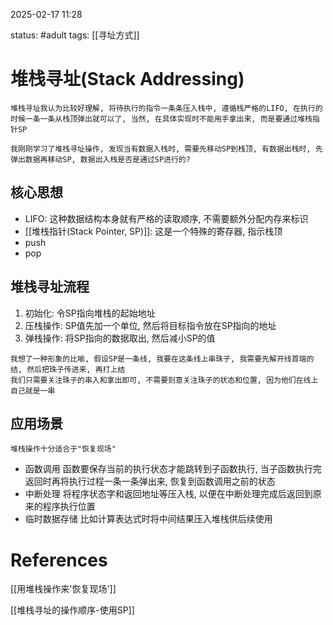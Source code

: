2025-02-17    11:28

status: #adult 
tags: [[寻址方式]]


# 堆栈寻址(Stack Addressing)

```
堆栈寻址我认为比较好理解, 将待执行的指令一条条压入栈中, 遵循栈严格的LIFO, 在执行的时候一条一条从栈顶弹出就可以了, 当然, 在具体实现时不能用手拿出来, 而是要通过堆栈指针SP
```

```
我刚刚学习了堆栈寻址操作, 发现当有数据入栈时, 需要先移动SP到栈顶, 有数据出栈时, 先弹出数据再移动SP, 数据出入栈是否是通过SP进行的?
```
## 核心思想

- LIFO: 这种数据结构本身就有严格的读取顺序, 不需要额外分配内存来标识
- [[堆栈指针(Stack Pointer, SP)]]: 这是一个特殊的寄存器, 指示栈顶
- push
- pop

## 堆栈寻址流程

1. 初始化: 令SP指向堆栈的起始地址
2. 压栈操作: SP值先加一个单位, 然后将目标指令放在SP指向的地址
3. 弹栈操作: 将SP指向的数据取出, 然后减小SP的值

```
我想了一种形象的比喻, 假设SP是一条线, 我要在这条线上串珠子, 我需要先解开线首端的结, 然后把珠子传进来, 再打上结
我们只需要关注珠子的串入和拿出即可, 不需要刻意关注珠子的状态和位置, 因为他们在线上自己就是一串
```

## 应用场景


```
堆栈操作十分适合于"恢复现场"
```

- 函数调用
	函数要保存当前的执行状态才能跳转到子函数执行, 当子函数执行完返回时再将执行过程一条一条弹出来, 恢复到函数调用之前的状态
- 中断处理
	将程序状态字和返回地址等压入栈, 以便在中断处理完成后返回到原来的程序执行位置
- 临时数据存储
	比如计算表达式时将中间结果压入堆栈供后续使用


# References

[[用堆栈操作来'恢复现场']]

[[堆栈寻址的操作顺序-使用SP]]